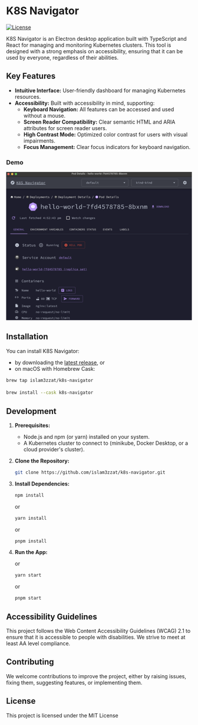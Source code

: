 # K8S Navigator

[![License](https://img.shields.io/badge/License-MIT-blue.svg)](https://opensource.org/licenses/MIT)

K8S Navigator is an Electron desktop application built with TypeScript and React for managing and monitoring Kubernetes clusters. This tool is designed with a strong emphasis on accessibility, ensuring that it can be used by everyone, regardless of their abilities.

## Key Features

- **Intuitive Interface:** User-friendly dashboard for managing Kubernetes resources.
- **Accessibility:** Built with accessibility in mind, supporting:
  - **Keyboard Navigation:** All features can be accessed and used without a mouse.
  - **Screen Reader Compatibility:** Clear semantic HTML and ARIA attributes for screen reader users.
  - **High Contrast Mode:** Optimized color contrast for users with visual impairments.
  - **Focus Management:** Clear focus indicators for keyboard navigation.

### Demo

<a href="https://youtu.be/bM6vmwOkjxE">
  <img src="https://github.com/islam3zzat/k8s-navigator/raw/main/assets/thumbnail.png" alt="Watch the video" width="600" />
</a>

## Installation

You can install K8S Navigator:

- by downloading the [latest release](https://github.com/islam3zzat/k8s-navigator/releases), or
- on macOS with Homebrew Cask:

```sh
brew tap islam3zzat/k8s-navigator

brew install --cask k8s-navigator
```

## Development

1. **Prerequisites:**
   - Node.js and npm (or yarn) installed on your system.
   - A Kubernetes cluster to connect to (minikube, Docker Desktop, or a cloud provider's cluster).
2. **Clone the Repository:**
   ```bash
   git clone https://github.com/islam3zzat/k8s-navigator.git
   ```
3. **Install Dependencies:**

   ```bash
   npm install
   ```

   or

   ```bash
   yarn install
   ```

   or

   ```bash
   pnpm install
   ```

4. **Run the App:**

   or

   ```bash
   yarn start
   ```

   or

   ```bash
   pnpm start
   ```

## Accessibility Guidelines

This project follows the Web Content Accessibility Guidelines (WCAG) 2.1 to ensure that it is accessible to people with disabilities. We strive to meet at least AA level compliance.

## Contributing

We welcome contributions to improve the project, either by raising issues, fixing them, suggesting features, or implementing them.

## License

This project is licensed under the MIT License
